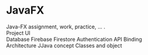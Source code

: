 # JavaFX

Java-FX assignment, work, practice, ... .     
Project
UI    
Database
Firebase
Firestore
Authentication
API     Binding  
Architecture
JJava concept
 Classes and object  
